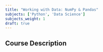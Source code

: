 ```yaml
---
title: "Working with Data: NumPy & Pandas"
subjects: ['Python', 'Data Science']
subjects_weight: 1
draft: true
---
```


## Course Description

<!--
What is Data Science?
Grabbing data from various sources
Working with Series and DataFrame objects
Dealing with funky data (missing data and outliers)
Overview of Machine Learning
Keeping it simple using Nearest Neighbours
Capturing a trend: LinearRegression
Predicting categories: DecisionTreeClassifier
Binary outcomes: LogisticRegression
Using Pipeline to streamline your workflow
Cross Validation

Unit 1: Introduction to Python

Python is a high-level programming language. You will learn the basic syntax and data structures in Python. We demonstrate and run codes within Ipython notebook, which is a great tool providing a robust and productive environment for interactive and exploratory computing.
Introduction to Ipython notebook
Basic objects in Python
Variables and self-defining functions
Control flow
Data structures
Unit 2: Explore Deeper with Python

Python is an object-oriented programming (OOP) language. Having some basic knowledge of OOP will help you understand how Python codes work. More often than not, you will have to deal with data that is dirty and unstructured. You will learn many ways to clean your data such as applying regular expressions.
Introduction to object-oriented programming
How to deal with files
Run Python scripts
Handling and processing strings
Unit 3: Scientific Computation Tools

There are two modules for scientific computation that make Python powerful for data analysis: Numpy and Scipy. Numpy is the fundamental package for scientific computing in Python. SciPy is an expanding collection of packages addressing scientific computing.
Numpy
Scipy
Unit 4: Data Visualization

Python can also generate graphics easily using “Matplotlib” and “Seaborn”. Matplotlib is the most popular Python library for producing plots and other 2D data visualizations. Seaborn is a Python visualization library based on matplotlib. It provides a high-level interface for drawing statistical graphics.
Seaborn
Matplotlib
Unit 5: Data manipulation with Pandas

Pandas provides rich data structures and functions for working with structured data. The “DataFrame” object in Pandas is just like the “data.frame” object in R. Pandas makes data manipulation (filter, select, group, aggregate, etc.) as easy as in R.
Pandas
Final Project

After 20 hours of structured lectures, students are encouraged to work on an exploratory data analysis project based on their own interests. A project presentation demo will be arranged afterwards.

-->
